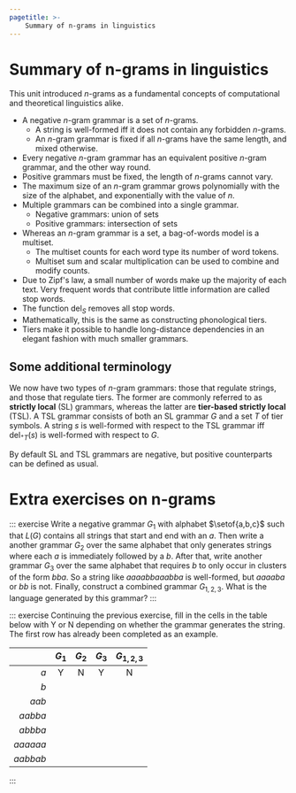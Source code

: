 ```yaml
---
pagetitle: >-
    Summary of n-grams in linguistics
---
```


# Summary of n-grams in linguistics

This unit introduced $n$-grams as a fundamental concepts of computational and theoretical linguistics alike.

- A negative $n$-gram grammar is a set of $n$-grams.
    - A string is well-formed iff it does not contain any forbidden $n$-grams.
    - An $n$-gram grammar is fixed if all $n$-grams have the same length, and mixed otherwise.
- Every negative $n$-gram grammar has an equivalent positive $n$-gram grammar, and the other way round.
- Positive grammars must be fixed, the length of $n$-grams cannot vary.
- The maximum size of an $n$-gram grammar grows polynomially with the size of the alphabet, and exponentially with the value of $n$.
- Multiple grammars can be combined into a single grammar.
    - Negative grammars: union of sets
    - Positive grammars: intersection of sets
- Whereas an $n$-gram grammar is a set, a bag-of-words model is a multiset.
    - The multiset counts for each word type its number of word tokens.
    - Multiset sum and scalar multiplication can be used to combine and modify counts.
- Due to Zipf's law, a small number of words make up the majority of each text.
  Very frequent words that contribute little information are called stop words.
- The function $\mathrm{del}_S$ removes all stop words.
- Mathematically, this is the same as constructing phonological tiers.
- Tiers make it possible to handle long-distance dependencies in an elegant fashion with much smaller grammars.

## Some additional terminology

We now have two types of $n$-gram grammars: those that regulate strings, and those that regulate tiers.
The former are commonly referred to as **strictly local** (SL) grammars, whereas the latter are **tier-based strictly local** (TSL).
A TSL grammar consists of both an SL grammar $G$ and a set $T$ of tier symbols.
A string $s$ is well-formed with respect to the TSL grammar iff $\mathrm{del}_{^+T}(s)$ is well-formed with respect to $G$.

By default SL and TSL grammars are negative, but positive counterparts can be defined as usual.


# Extra exercises on n-grams

::: exercise
Write a negative grammar $G_1$ with alphabet $\setof{a,b,c}$ such that $L(G)$ contains all strings that start and end with an $a$.
Then write a another grammar $G_2$ over the same alphabet that only generates strings where each $a$ is immediately followed by a $b$.
After that, write another grammar $G_3$ over the same alphabet that requires $b$ to only occur in clusters of the form $bba$.
So a string like *aaaabbaaabba* is well-formed, but *aaaaba* or *bb* is not.
Finally, construct a combined grammar $G_{1,2,3}$.
What is the language generated by this grammar?
:::

::: exercise
Continuing the previous exercise, fill in the cells in the table below with Y or N depending on whether the grammar generates the string.
The first row has already been completed as an example.

|          | $G_1$ | $G_2$ | $G_3$ | $G_{1,2,3}$ |
| --:      | :-:   | :-:   | :-:   | :-:         |
| *a*      | Y     | N     | Y     | N           |
| *b*      |       |       |       |             |
| *aab*    |       |       |       |             |
| *aabba*  |       |       |       |             |
| *abbba*  |       |       |       |             |
| *aaaaaa* |       |       |       |             |
| *aabbab* |       |       |       |             |

:::
